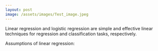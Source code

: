 ```yaml
---
layout: post
image: /assets/images/Test_image.jpeg
---
```


Linear regression and logistic regression are simple and effective linear techniques for regression and classification tasks, respectively.

Assumptions of linear regression:
